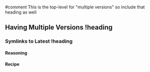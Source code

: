 #comment This is the top-level for "multiple versions" so include that heading as well
## Having Multiple Versions !heading
### Symlinks to Latest !heading
#### Reasoning

#### Recipe
